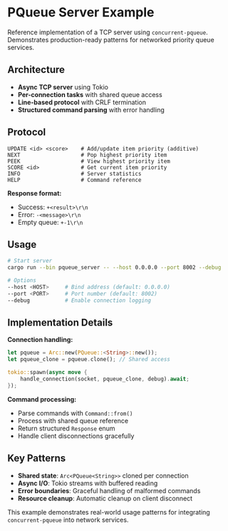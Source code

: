 # PQueue Server Example

Reference implementation of a TCP server using `concurrent-pqueue`. Demonstrates production-ready patterns for networked priority queue services.

## Architecture

- **Async TCP server** using Tokio
- **Per-connection tasks** with shared queue access
- **Line-based protocol** with CRLF termination
- **Structured command parsing** with error handling

## Protocol

```
UPDATE <id> <score>    # Add/update item priority (additive)
NEXT                   # Pop highest priority item
PEEK                   # View highest priority item  
SCORE <id>             # Get current item priority
INFO                   # Server statistics
HELP                   # Command reference
```

**Response format:**
- Success: `+<result>\r\n`
- Error: `-<message>\r\n`
- Empty queue: `+-1\r\n`

## Usage

```bash
# Start server
cargo run --bin pqueue_server -- --host 0.0.0.0 --port 8002 --debug

# Options
--host <HOST>     # Bind address (default: 0.0.0.0)
--port <PORT>     # Port number (default: 8002)  
--debug           # Enable connection logging
```

## Implementation Details

**Connection handling:**
```rust
let pqueue = Arc::new(PQueue::<String>::new());
let pqueue_clone = pqueue.clone(); // Shared access

tokio::spawn(async move {
    handle_connection(socket, pqueue_clone, debug).await;
});
```

**Command processing:**
- Parse commands with `Command::from()`
- Process with shared queue reference  
- Return structured `Response` enum
- Handle client disconnections gracefully

## Key Patterns

- **Shared state**: `Arc<PQueue<String>>` cloned per connection
- **Async I/O**: Tokio streams with buffered reading
- **Error boundaries**: Graceful handling of malformed commands
- **Resource cleanup**: Automatic cleanup on client disconnect

This example demonstrates real-world usage patterns for integrating `concurrent-pqueue` into network services.